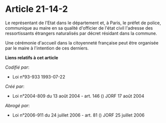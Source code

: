 # Article 21-14-2

Le représentant de l'Etat dans le département et, à Paris, le préfet de police, communique au maire en sa qualité d'officier
de l'état civil l'adresse des ressortissants étrangers naturalisés par décret résidant dans la commune.

Une cérémonie d'accueil dans la citoyenneté française peut être organisée par le maire à l'intention de ces derniers.

**Liens relatifs à cet article**

_Codifié par_:

  - Loi n°93-933 1993-07-22

_Créé par_:

  - Loi n°2004-809 du 13 août 2004 - art. 146 () JORF 17 août 2004

_Abrogé par_:

  - Loi n°2006-911 du 24 juillet 2006 - art. 81 () JORF 25 juillet 2006
